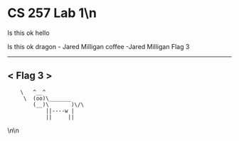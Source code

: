# CS 257 Lab 1\n
Is this ok
hello

Is this ok
dragon - Jared Milligan
coffee -Jared Milligan
Flag 3
 ________
< Flag 3 >
 --------
        \   ^__^
         \  (oo)\_______
            (__)\       )\/\
                ||----w |
                ||     ||
\n\n

